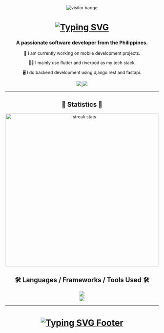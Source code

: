 <!-- ---------------------------- Visitor's Badge ---------------------------- -->
<div align="center">
  <img src="https://visitor-badge.laobi.icu/badge?page_id=CharlesLim17.CharlesLim17" alt="visitor badge" />
</div>

<!-- ---------------------------- Greeting Header ---------------------------- -->
<h1 align="center">
 <a href="https://git.io/typing-svg">
   <img src="https://readme-typing-svg.herokuapp.com?font=Poppins&weight=600&size=32&duration=2500&pause=500&center=true&vCenter=true&width=435&lines=Hello+There!+%F0%9F%99%8B%E2%80%8D%E2%99%82%EF%B8%8F;I'm+Charles+Lim!" alt="Typing SVG" />
 </a>
</h1>

<!-- ---------------------------- Introduction Text ---------------------------- -->
<h3 align="center">A passionate software developer from the Philippines.</h3>

<!-- ---------------------------- Projects & Stacks ---------------------------- -->
<div align="center">
  
  📱 I am currently working on mobile development projects.
  
  👨‍💻 I mainly use flutter and riverpod as my tech stack.
  
  🖥️ I do backend development using django rest and fastapi.
  
</div>

<!-- ---------------------------- Socials Badge/Icons ---------------------------- -->
<div align="center">
  <a href="mailto:choylim06@gmail.com">
    <img src="https://img.shields.io/badge/Gmail-333333?style=for-the-badge&logo=gmail&logoColor=red" target="_blank" />
  </a>
  <a href="https://www.linkedin.com/in/charles-angelo-lim-742598231/" target="_blank">
    <img src="https://img.shields.io/badge/LinkedIn-0077B5?style=for-the-badge&logo=linkedin&logoColor=white" target="_blank" />
  </a>
</div>

<hr/>

<!-- ---------------------------- Statistics Section ---------------------------- -->
<h2 align="center">🎊 Statistics 🎊</h2>
<div align="center">
  <img width=500 src="https://streak-stats.demolab.com?user=CharlesLim17&theme=tokyonight&border_radius=16&card_width=500" alt="streak stats" />
  <!--
  <img width=500 src="https://github-readme-stats.vercel.app/api?username=CharlesLim17&show_icons=true&theme=tokyonight&border_radius=16&card_width=500" alt="readme stats" />
  <img width=500 src="https://github-readme-stats.vercel.app/api/top-langs/?username=CharlesLim17&layout=compact&theme=tokyonight&border_radius=16&card_width=500" alt="streak stats" />
  
  
  

  -->
</div>


<hr/>

<!-- ---------------------------- Tech Stacks ---------------------------- -->
<h2 align="center">🛠️ Languages / Frameworks / Tools Used 🛠️</h2>
<div align="center">
  <a href="https://skillicons.dev">
    <img src="https://skillicons.dev/icons?i=dart,flutter,py,django,fastapi,java,kotlin" />
    <br>
    <img src="https://skillicons.dev/icons?i=html,css,js,firebase,postgres,postman,figma,github,git" />
  </a>
</div>

<hr/>

<!-- ---------------------------- Footer Stacks ---------------------------- -->
<h1 align="center">
 <a href="https://git.io/typing-svg">
   <img src="https://readme-typing-svg.herokuapp.com?font=Poppins&weight=600&size=30&duration=2500&pause=500&center=true&vCenter=true&width=435&lines=Message+me+on+my+socials!" alt="Typing SVG Footer" />
 </a>
</h1>

